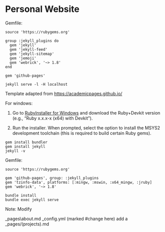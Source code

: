 # Personal Website

Gemfile:
```
source 'https://rubygems.org'

group :jekyll_plugins do
  gem 'jekyll'
  gem 'jekyll-feed'
  gem 'jekyll-sitemap'
  gem 'jemoji'
  gem 'webrick', '~> 1.8'
end

gem 'github-pages'
```

`jekyll serve -l -H localhost`

Template adapted from https://academicpages.github.io/



For windows:

1. Go to [RubyInstaller for Windows](https://rubyinstaller.org/) and download the Ruby+Devkit version (e.g., “Ruby x.x.x-x (x64) with Devkit”).

2. Run the installer. When prompted, select the option to install the MSYS2 development toolchain (this is required to build certain Ruby gems).

```
gem install bundler
gem install jekyll
jekyll -v
```

Gemfile:
```
source 'https://rubygems.org'

gem 'github-pages', group: :jekyll_plugins
gem 'tzinfo-data', platforms: [:mingw, :mswin, :x64_mingw, :jruby]
gem 'webrick', '~> 1.8'
```

```
bundle install
bundle exec jekyll serve
```

Note: Modify

_pages\about.md
_config.yml (marked #change here)
add a _pages/(projects).md